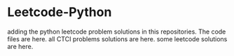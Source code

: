 # Leetcode-Python
adding the python leetcode problem solutions in this repositories. 
The code files are here.
all CTCI problems solutions are here.
some leetcode solutions are here.



















































































































































































































































































































































































































































































































































































































































































































































